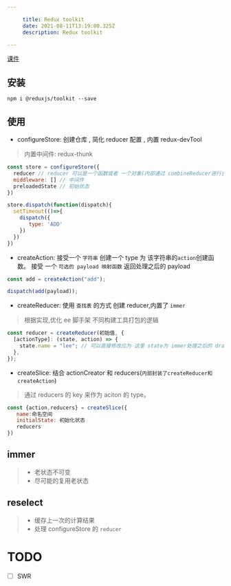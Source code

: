 ```yaml
---

     title: Redux toolkit
     date: 2021-08-11T13:19:00.325Z
     description: Redux toolkit

---
```


[课件](http://www.zhufengpeixun.com/strong/html/136.toolkit.html)

## 安装

```shell
npm i @reduxjs/toolkit --save
```

## 使用

- configureStore: 创建仓库 , 简化 reducer 配置 , 内置 redux-devTool

> 内置中间件: redux-thunk

```js
const store = configureStore({
  reducer // reducer 可以是一个函数或者 一个对象(内部通过 combineReducer进行合并)
  middleware: [] // 中间件
  preloadedState // 初始状态
})

store.dispatch(function(dispatch){
  setTimeout(()=>{
    dispatch({
       type: 'ADD'
    })
  })
})
```

- createAction: 接受一个 `字符串` 创建一个 type 为 该字符串的`action`创建函数。 接受 一个 `可选的 payload 映射函数` 返回处理之后的 payload

```js
const add = createAction("add");

dispatch(add(payload));
```

- createReducer: 使用 `查找表` 的方式 创建 reducer,内置了 `immer`

> 根据实现,优化 ee 脚手架 不同构建工具打包的逻辑

```js
const reducer = createReducer(初始值, {
  [actionType]: (state, action) => {
    state.name = "lee"; // 可以直接修改应为 这里 state为 immer处理之后的 draft
  },
});
```

- createSlice: 结合 actionCreator 和 reducers(`内部封装了createReducer和createAction`)

> 通过 reducers 的 key 来作为 aciton 的 type。

```js
const {action,reducers} = createSlice({
   name:命名空间
   initialState: 初始化状态
   reducers
})
```

## immer

> - 老状态不可变
> - 尽可能的复用老状态

## reselect

> - 缓存上一次的计算结果
> - 处理 configureStore 的 `reducer`

# TODO

- [ ] SWR
